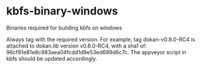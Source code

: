 # kbfs-binary-windows
Binaries required for building kbfs on windows

Always tag with the required version. For example, tag dokan-v0.8.0-RC4 is attached to dokan.lib version v0.8.0-RC4, with a sha1 of: 96cf91e81e8c983aea04fcdd1d9e53ed699d6c7c. The appveyor script in kbfs should be updated accordingly.
